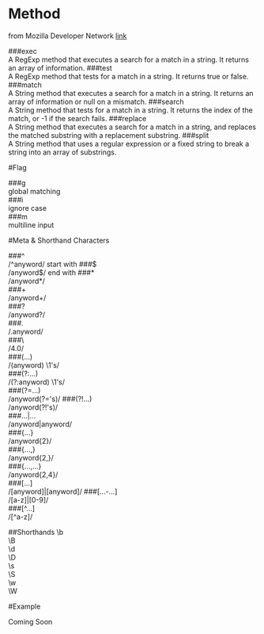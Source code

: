 # Method

from Mozilla Developer Network [link](https://developer.mozilla.org/en-US/docs/Web/JavaScript/Guide/Regular_Expressions)

###exec 	
A RegExp method that executes a search for a match in a string. It returns an array of information.
###test 	
A RegExp method that tests for a match in a string. It returns true or false.
###match 	
A String method that executes a search for a match in a string. It returns an array of information or null on a mismatch.
###search 	
A String method that tests for a match in a string. It returns the index of the match, or -1 if the search fails.
###replace 	
A String method that executes a search for a match in a string, and replaces the matched substring with a replacement substring.
###split 	
A String method that uses a regular expression or a fixed string to break a string into an array of substrings.

#Flag

###g  
global matching 	
###i 	
ignore case 	
###m 	
multiline input

#Meta & Shorthand Characters

###^ 	
/^anyword/ 	start with
###$ 	
/anyword$/ end with
###* 	
/anyword*/ 	
###+ 	
/anyword+/ 	
###? 	
/anyword?/ 	
###. 	
/.anyword/ 	
###\ 	
/4\.0/ 	
###(...) 	
/(anyword) \1's/ 	
###(?:...) 	
/(?:anyword) \1's/ 	
###(?=...) 	
/anyword(?='s)/ 
###(?!...) 	
/anyword(?!'s)/ 	
###...|... 	
/anyword|anyword/ 	
###{...} 	
/anyword{2}/ 	
###{...,} 	
/anyword{2,}/ 	
###{...,...} 	
/anyword{2,4}/ 	 
###[...] 	
/[anyword]|[anyword]/ 
###[...-...] 	
/[a-z]|[0-9]/ 	
###[^...] 	
/[^a-z]/ 	

##Shorthands
\b 		
\B 		
\d 		
\D 	
\s 	 	
\S 		
\w 		
\W 	


#Example

Coming Soon
